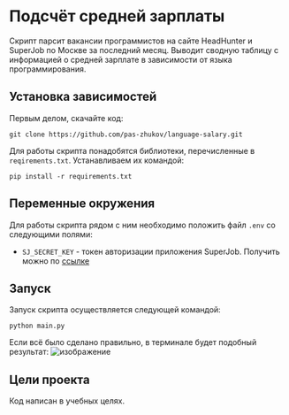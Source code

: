 # Подсчёт средней зарплаты

Скрипт парсит вакансии программистов на сайте HeadHunter и SuperJob по Москве за последний месяц. 
Выводит сводную таблицу с информацией о средней зарплате в зависимости от языка программирования.

## Установка зависимостей
Первым делом, скачайте код:
``` 
git clone https://github.com/pas-zhukov/language-salary.git
```
Для работы скрипта понадобятся библиотеки, перечисленные в `reqirements.txt`.
Устанавливаем их командой:
```
pip install -r requirements.txt
```

## Переменные окружения

Для работы скрипта рядом с ним необходимо положить файл `.env` со следующими полями:

- `SJ_SECRET_KEY` - токен авторизации приложения SuperJob. Получить можно по [ссылке](https://api.superjob.ru/)


## Запуск

Запуск скрипта осуществляется следующей командой:
```shell
python main.py
```

Если всё было сделано правильно, в терминале будет подобный результат:
![изображение](https://github.com/pas-zhukov/language-salary/assets/117192371/47c0dc42-abf0-404a-a4bc-aaf93e9be4bb)


## Цели проекта
Код написан в учебных целях.
